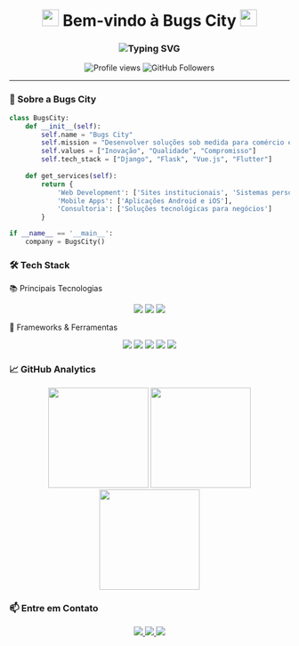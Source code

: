 <h1 align="center">
  <img src="https://emojis.slackmojis.com/emojis/images/1643514754/11542/meow_code.gif?1643514754" width="30">
  Bem-vindo à Bugs City
  <img src="https://media.giphy.com/media/WUlplcMpOCEmTGBtBW/giphy.gif" width="30">
</h1>

<h3 align="center">
  <img src="https://readme-typing-svg.demolab.com?font=Fira+Code&pause=1000&color=00F72F&center=true&vCenter=true&width=435&lines=Desenvolvendo+soluções+inteligentes;Transformando+ideias+em+realidade;Seu+negócio+no+mundo+digital" alt="Typing SVG">
</h3>

<div align="center">
  <img src="https://komarev.com/ghpvc/?username=BugsCity&label=Profile+Views&color=0e75b6&style=flat" alt="Profile views">
  <img src="https://img.shields.io/github/followers/BugsCity?label=Followers&style=social" alt="GitHub Followers">
</div>

---

### 🚀 Sobre a Bugs City

```python
class BugsCity:
    def __init__(self):
        self.name = "Bugs City"
        self.mission = "Desenvolver soluções sob medida para comércio e projetos pessoais"
        self.values = ["Inovação", "Qualidade", "Compromisso"]
        self.tech_stack = ["Django", "Flask", "Vue.js", "Flutter"]
    
    def get_services(self):
        return {
            'Web Development': ['Sites institucionais', 'Sistemas personalizados'],
            'Mobile Apps': ['Aplicações Android e iOS'],
            'Consultoria': ['Soluções tecnológicas para negócios']
        }

if __name__ == '__main__':
    company = BugsCity()
```

### 🛠️ Tech Stack

📚 Principais Tecnologias
<div align="center">
  <img src="https://img.shields.io/badge/Python-3776AB?style=for-the-badge&logo=python&logoColor=white">
  <img src="https://img.shields.io/badge/JavaScript-F7DF1E?style=for-the-badge&logo=javascript&logoColor=black">
  <img src="https://img.shields.io/badge/Dart-0175C2?style=for-the-badge&logo=dart&logoColor=white">
</div>

🚀 Frameworks & Ferramentas
<div align="center">
  <img src="https://img.shields.io/badge/Git-F05032?style=for-the-badge&logo=git&logoColor=white">
  <img src="https://img.shields.io/badge/Docker-2496ED?style=for-the-badge&logo=docker&logoColor=white">
  <img src="https://img.shields.io/badge/Flask-000000?style=for-the-badge&logo=flask&logoColor=white">
  <img src="https://img.shields.io/badge/Django-092E20?style=for-the-badge&logo=django&logoColor=white">
  <img src="https://img.shields.io/badge/Vue.js-4FC08D?style=for-the-badge&logo=vue.js&logoColor=white">
</div>

### 📈 GitHub Analytics
<div align="center">
  <img height="180em" src="https://github-readme-stats.vercel.app/api?username=BugsCity&show_icons=true&theme=vision-friendly-dark&include_all_commits=true&count_private=true&locale=pt-br">
  <img height="180em" src="https://github-readme-stats.vercel.app/api/top-langs/?username=BugsCity&layout=compact&theme=vision-friendly-dark&locale=pt-br">
  <img height="180em" src="https://github-readme-streak-stats.herokuapp.com/?user=BugsCity&theme=vision-friendly-dark">
</div>

### 📫 Entre em Contato
<div align="center">
  <a href="mailto:contato@bugscity.com">
    <img src="https://img.shields.io/badge/Gmail-D14836?style=for-the-badge&logo=gmail&logoColor=white">
  </a>
  <a href="https://www.linkedin.com/in/bugscity">
    <img src="https://img.shields.io/badge/LinkedIn-0077B5?style=for-the-badge&logo=linkedin&logoColor=white">
  </a>
  <a href="https://www.instagram.com/bugscity.dev">
    <img src="https://img.shields.io/badge/Instagram-E4405F?style=for-the-badge&logo=instagram&logoColor=white">
  </a>
</div>
